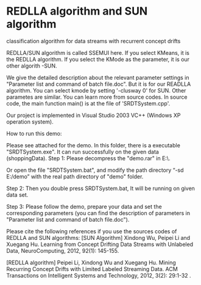 # REDLLA algorithm and SUN algorithm
classification algorithm for data streams with recurrent concept drifts


REDLLA/SUN algorithm is called SSEMUI here.
If you select KMeans, it is the REDLLA algorithm.  If you select the KMode as the parameter, it is our other algorith -SUN. 

We give the detailed description about the relevant parameter settings in "Parameter list and command of batch file.doc". But it is for our READLLA algorithm.
 You can select kmode by setting '-clusway 0' for SUN. Other parametes are similar. You can learn more from source codes. 
In source code, the main function main() is at the file of 'SRDTSystem.cpp'.

Our project is implemented in Visual Studio 2003 VC++ (Windows XP operation system).


How to run this demo: 

Please see attached for the demo. In this folder, there is a executable "SRDTSystem.exe". It can run successfully on the given data (shoppingData). 
Step 1: Please decompress the "demo.rar" in E:\\.

Or open the file "SRDTSystem.bat", and modify the path directory “-sd E:/demo”  with the real path directory of "demo" folder.

Step 2: Then you double press SRDTSystem.bat, It will be running on given data set. 

Step 3: Please follow the demo, prepare your data and set the corresponding parameters (you can find the description of parameters in "Parameter list and command of batch file.doc").

Please cite the following references if you use the sources codes of REDLLA and SUN algorithms:
[SUN Algorithm] Xindong Wu, Peipei Li and Xuegang Hu. Learning from Concept Drifting 
Data Streams with Unlabeled Data, NeuroComputing, 2012, 92(1): 145-155.

[REDLLA algorithm] Peipei Li, Xindong Wu and Xuegang Hu. Mining Recurring Concept Drifts with Limited Labeled Streaming Data. ACM Transactions on Intelligent Systems and Technology, 2012, 3(2): 29:1-32 .


